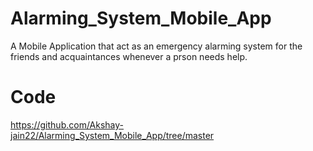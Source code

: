 # Alarming_System_Mobile_App
A Mobile Application that act as an emergency alarming system for the friends and acquaintances whenever a prson needs help.

# Code
https://github.com/Akshay-jain22/Alarming_System_Mobile_App/tree/master
